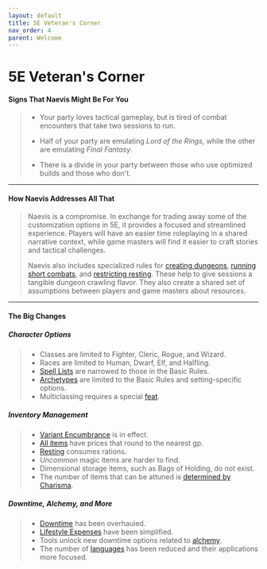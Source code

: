 ```yaml
---
layout: default
title: 5E Veteran's Corner
nav_order: 4
parent: Welcome
---
```


# 5E Veteran's Corner

#### Signs That Naevis Might Be For You

> * Your party loves tactical gameplay, but is tired of combat encounters that take two sessions to run.
>
> * Half of your party are emulating *Lord of the Rings*, while the other are emulating *Final Fantasy*.
> 
> * There is a divide in your party between those who use optimized builds and those who don't.

---

#### How Naevis Addresses All That

> Naevis is a compromise. In exchange for trading away some of the customization options in 5E, it provides a focused and streamlined experience. Players will have an easier time roleplaying in a shared narrative context, while game masters will find it easier to craft stories and tactical challenges.
> 
> Naevis also includes specialized rules for [creating dungeons](../gm_guide/rooms/rooms), [running short combats](../gm_guide/combat/combat), and [restricting resting](../adventuring/resting). These help to give sessions a tangible dungeon crawling flavor. They also create a shared set of assumptions between players and game masters about resources. 

---

#### The Big Changes

##### Character Options

> * Classes are limited to Fighter, Cleric, Rogue, and Wizard. 
> * Races are limited to Human, Dwarf, Elf, and Halfling.
> * [Spell Lists](../more/spells/index) are narrowed to those in the Basic Rules.
> * [Archetypes](../more/archetypes/index) are limited to the Basic Rules and setting-specific options.
> * Multiclassing requires a special [feat](../more/feats/index).

##### Inventory Management

> * [Variant Encumbrance](../adventuring/encumbrance) is in effect.
> * [All items](../more/items/index) have prices that round to the nearest gp.
> * [Resting](../adventuring/resting) consumes rations.
> * *Uncommon* magic items are harder to find. 
> * Dimensional storage items, such as Bags of Holding, do not exist.
> * The number of items that can be attuned is [determined by Charisma](../adventuring/attunement). 

##### Downtime, Alchemy, and More

> * [Downtime](../adventuring/downtime) has been overhauled.
> * [Lifestyle Expenses](../adventuring/downtime#lifestyle-expenses) have been simplified.
> * Tools unlock new downtime options related to [alchemy](../../data/downtime_activities/alchemy).
> * The number of [languages](../adventuring/languages) has been reduced and their applications more focused.
